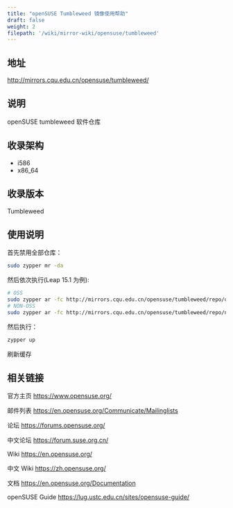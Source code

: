 ```yaml
---
title: "openSUSE Tumbleweed 镜像使用帮助"
draft: false
weight: 2
filepath: '/wiki/mirror-wiki/opensuse/tumbleweed'
---
```

## 地址
http://mirrors.cqu.edu.cn/opensuse/tumbleweed/
## 说明
openSUSE tumbleweed 软件仓库
## 收录架构
- i586
- x86_64
## 收录版本
Tumbleweed
## 使用说明

首先禁用全部仓库：
```bash
sudo zypper mr -da
```
然后依次执行(Leap 15.1 为例):
```bash
# OSS
sudo zypper ar -fc http://mirrors.cqu.edu.cn/opensuse/tumbleweed/repo/oss   openSUSE-CQU-OSS
# NON-OSS
sudo zypper ar -fc http://mirrors.cqu.edu.cn/opensuse/tumbleweed/repo/non-oss   openSUSE-CQU-NON-OSS
```
然后执行：
```bash
zypper up
```
刷新缓存

## 相关链接
官方主页
https://www.opensuse.org/

邮件列表
https://en.opensuse.org/Communicate/Mailinglists

论坛
https://forums.opensuse.org/

中文论坛
https://forum.suse.org.cn/

Wiki
https://en.opensuse.org/

中文 Wiki
https://zh.opensuse.org/

文档
https://en.opensuse.org/Documentation

openSUSE Guide
https://lug.ustc.edu.cn/sites/opensuse-guide/
